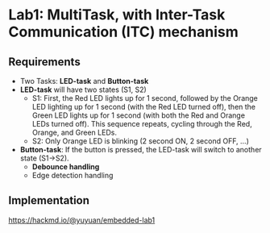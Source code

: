 # Lab1: MultiTask, with Inter-Task Communication (ITC) mechanism
## Requirements
- Two Tasks: **LED-task** and **Button-task**
- **LED-task** will have two states (S1, S2)
    - S1: First, the Red LED lights up for 1 second, followed by the Orange LED
lighting up for 1 second (with the Red LED turned off), then the Green LED
lights up for 1 second (with both the Red and Orange LEDs turned off). This
sequence repeats, cycling through the Red, Orange, and Green LEDs.
    - S2: Only Orange LED is blinking (2 second ON, 2 second OFF, …)
- **Button-task**: If the button is pressed, the LED-task will switch to another state
(S1→S2).
    - **Debounce handling**
    - Edge detection handling

## Implementation
https://hackmd.io/@yuyuan/embedded-lab1

